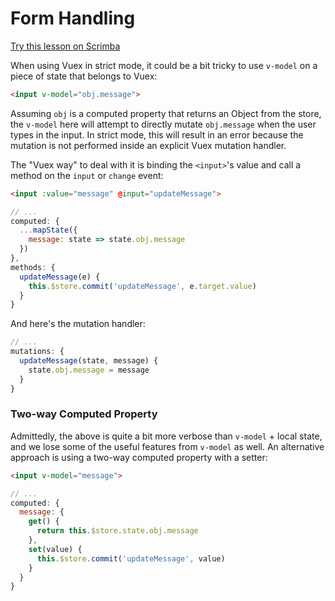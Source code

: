 # Form Handling

<div class="scrimba"><a href="https://scrimba.com/p/pnyzgAP/cqKRgEC9" target="_blank" rel="noopener noreferrer">Try this lesson on Scrimba</a></div>

When using Vuex in strict mode, it could be a bit tricky to use `v-model` on a piece of state that belongs to Vuex:

``` html
<input v-model="obj.message">
```

Assuming `obj` is a computed property that returns an Object from the store, the `v-model` here will attempt to directly mutate `obj.message` when the user types in the input. In strict mode, this will result in an error because the mutation is not performed inside an explicit Vuex mutation handler.

The "Vuex way" to deal with it is binding the `<input>`'s value and call a method on the `input` or `change` event:

``` html
<input :value="message" @input="updateMessage">
```
``` js
// ...
computed: {
  ...mapState({
    message: state => state.obj.message
  })
},
methods: {
  updateMessage(e) {
    this.$store.commit('updateMessage', e.target.value)
  }
}
```

And here's the mutation handler:

``` js
// ...
mutations: {
  updateMessage(state, message) {
    state.obj.message = message
  }
}
```

### Two-way Computed Property

Admittedly, the above is quite a bit more verbose than `v-model` + local state, and we lose some of the useful features from `v-model` as well. An alternative approach is using a two-way computed property with a setter:

``` html
<input v-model="message">
```
``` js
// ...
computed: {
  message: {
    get() {
      return this.$store.state.obj.message
    },
    set(value) {
      this.$store.commit('updateMessage', value)
    }
  }
}
```
